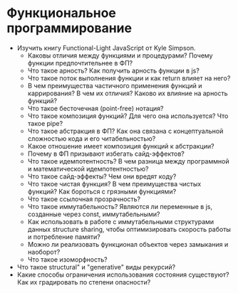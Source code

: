 # Функциональное программирование

* Изучить книгу Functional-Light JavaScript от Kyle Simpson.
  * Каковы отличия между функциями и процедурами? Почему функции предпочтительнее в ФП?
  * Что такое арность? Как получить арность функции в js?
  * Что такое поток выполнения функции и как return влияет на него?
  * В чем преимущества частичного применения функций и каррирования? В чем их отличия? Каково их влияние на арность функций?
  * Что такое бесточечная (point-free) нотация?
  * Что такое композиция функций? Для чего она используется? Что такое pipe?
  * Что такое абстракция в ФП? Как она связана с концептуальной сложностью кода и его читабельностью?
  * Какое отношение имеет композиция функций к абстракции?
  * Почему в ФП призывают избегать сайд-эффектов?
  * Что такое идемпотентность? В чем разница между программной и математической идемпотентностью?
  * Что такое сайд-эффекты? Чем они вредят коду?
  * Что такое чистая функция? В чем преимущества чистых функций? Как бороться с грязными функциями?
  * Что такое ссылочная прозрачность?
  * Что такое иммутабельность? Являются ли переменные в js, созданные через const, иммутабельными?
  * Как использовать в работе с иммутабельными структурами данных structure sharing, чтобы оптимизировать скорость работы и потребление памяти?
  * Можно ли реализовать функционал объектов через замыкания и наоборот?
  * Что такое изоморфность?
* Что такое structural" и "generative" виды рекурсий?
* Какие способы ограничения использования состояния существуют? Как их градировать по степени опасности?